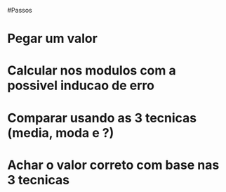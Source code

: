 #Passos

# Pegar um valor
# Calcular nos modulos com a possivel inducao de erro
# Comparar usando as 3 tecnicas (media, moda e ?)
# Achar o valor correto com base nas 3 tecnicas